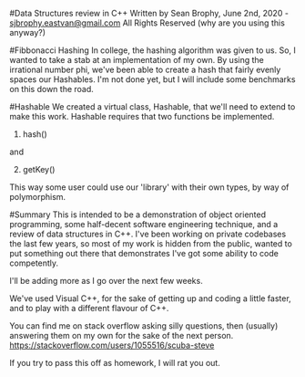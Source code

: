 #Data Structures review in C++ 
Written by Sean Brophy, June 2nd, 2020 - sjbrophy.eastvan@gmail.com
All Rights Reserved (why are you using this anyway?)

#Fibbonacci Hashing
In college, the hashing algorithm was given to us. So, I wanted to take a stab at an implementation of my own. 
By using the irrational number phi, we've been able to create a hash that fairly evenly spaces our Hashables. 
I'm not done yet, but I will include some benchmarks on this down the road. 

#Hashable
We created a virtual class, Hashable, that we'll need to extend to make this work. Hashable requires that two functions
be implemented. 

1) hash()

and

2) getKey()

This way some user could use our 'library' with their own types, by way of polymorphism.


#Summary
This is intended to be a demonstration of object oriented programming, some half-decent software engineering technique,
and a review of data structures in C++. I've been working on private codebases the last few years, so most of my work is
hidden from the public, wanted to put something out there that demonstrates I've got some ability to code competently.

I'll be adding more as I go over the next few weeks.

We've used Visual C++, for the sake of getting up and coding a little faster, and to play with a
different flavour of C++. 

You can find me on stack overflow asking silly questions, then (usually) answering them on my own for the sake of the 
next person.  https://stackoverflow.com/users/1055516/scuba-steve

If you try to pass this off as homework, I will rat you out.